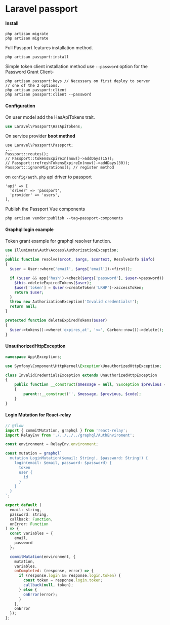 # Laravel passport

#### Install

```
php artisan migrate
php artisan migrate
```

Full Passport features installation method.

```
php artisan passport:install
```

Simple token client installation method use `--password` option
for the Password Grant Client-

```
php artisan passport:keys // Necessary on first deploy to server
// one of the 2 options.
php artisan passport:client
php artisan passport:client --password
```

#### Configuration

On user model add the HasApiTokens trait.

```php
use Laravel\Passport\HasApiTokens;
```

On service provider **boot method**

```
use Laravel\Passport\Passport;
...
Passport::routes();
// Passport::tokensExpireIn(now()->addDays(15));
// Passport::refreshTokensExpireIn(now()->addDays(30));
Passport::ignoreMigrations(); // register method
```

on `config/auth.php` api driver to passport

```
'api' => [
  'driver' => 'passport',
  'provider' => 'users',
],
```

Publish the Passport Vue components

```
php artisan vendor:publish --tag=passport-components
```

#### Graphql login example

Token grant example for graphql resolver function.

```php
use Illuminate\Auth\Access\AuthorizationException;
...
public function resolve($root, $args, $context, ResolveInfo $info)
{
  $user = User::where('email', $args['email'])->first();

  if ($user && app('hash')->check($args['password'], $user->password)) {
    $this->deleteExpiredTokens($user);
    $user['token'] = $user->createToken('LRHP')->accessToken;
    return $user;
  }
  throw new AuthorizationException('Invalid credentials!');
  return null;
}

protected function deleteExpiredTokens($user)
{
  $user->tokens()->where('expires_at', '<=', Carbon::now())->delete();
}
```

#### UnauthorizedHttpException

```php
namespace App\Exceptions;

use Symfony\Component\HttpKernel\Exception\UnauthorizedHttpException;

class InvalidCredentialsException extends UnauthorizedHttpException
{
    public function __construct($message = null, \Exception $previous = null, $code = 0)
    {
        parent::__construct('', $message, $previous, $code);
    }
}
```

#### Login Mutation for React-relay

```js
// @flow
import { commitMutation, graphql } from 'react-relay';
import RelayEnv from './../../../graphql/AuthEnviroment';

const environment = RelayEnv.environment;

const mutation = graphql`
  mutation LoginMutation($email: String!, $password: String!) {
    login(email: $email, password: $password) {
      token
      user {
        id
      }
    }
  }
`;

export default (
  email: string,
  password: string,
  callback: Function,
  onError: Function
) => {
  const variables = {
    email,
    password
  };

  commitMutation(environment, {
    mutation,
    variables,
    onCompleted: (response, error) => {
      if (response.login && response.login.token) {
        const token = response.login.token;
        callback(null, token);
      } else {
        onError(error);
      }
    },
    onError
  });
};
```

